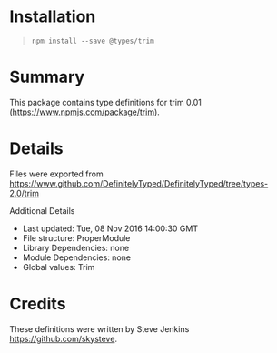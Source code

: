 # Installation
> `npm install --save @types/trim`

# Summary
This package contains type definitions for trim 0.01 (https://www.npmjs.com/package/trim).

# Details
Files were exported from https://www.github.com/DefinitelyTyped/DefinitelyTyped/tree/types-2.0/trim

Additional Details
 * Last updated: Tue, 08 Nov 2016 14:00:30 GMT
 * File structure: ProperModule
 * Library Dependencies: none
 * Module Dependencies: none
 * Global values: Trim

# Credits
These definitions were written by Steve Jenkins <https://github.com/skysteve>.
